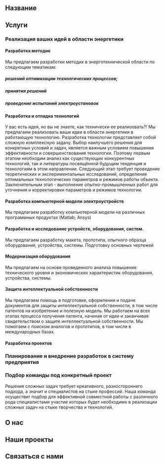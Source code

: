 ## Название

## Услуги

### Реализация ваших идей в области энергетики

#### Разработка методик
Мы предлагаем разработки методик в энерготехнической области по следующим тематикам:
##### решений оптимизации технолгических процессов; 
##### принятия решений 
##### проведение испытаний электроустановок
#### Разработка и отладка технологий
У вас есть идея, но вы не знаете, как технически ее реализовать?! Мы предлагаем реализовать ваши идеи в области энергетики в работающую технологию. Разработка технологии представляет собой сложную комплексную задачу. Выбор наилучшего решения для конкретных условий и задач, является важным условием повышения эффективности и совершенствования технологии. Поэтому первым этапом необходим анализ как существующих конкурентных технологий, так и литературы посвящённой будущим тенденция и технологиям в этом направлении. Следующий этап требует проведение теоретических и экспериментальных исследований, определение оптимальных технологических параметров и режимов работы объекта. Заключительным этап - выполнение опытно-промышленных работ для уточнения и корректировки параметров и режимов технологии.
#### Разработка компьютерной модели электроустройств
Мы предлагаем разработку компьютерной модели на различных программных продуктах (Matlab; Ansys)
#### Разработка и исследование устройств, оборудования, систем. 
Мы предлагаем разработку макета, прототипа, опытного образца оборудования, устройства, системы.
Подготовку основных чертежей
#### Модернизация оборудования
Мы предлагаем на основе проведенного анализа повышение технического уровня и экономических характеристик оборудования, устройства, системы.
#### Защита интеллектуальной собственности
Мы предлагаем помощь в подготовке, оформлении и подаче документов для защиты интеллектуальной собственности, в том числе патентов на изобретение и полезную модель.  Мы работаем на всех этапах процесса получения патента, начиная от идеи и заканчивая свидетельством о защите интеллектуальной собственности.  Мы помогаем с поиском аналогов и прототипов, в том числе в международных базах.
#### Разработка проектов

### Планирование и внедрение разработок в систему предприятия

### Подбор команды под конкретный проект
Решение сложных задач требует креативного, разностороннего подхода, а значит и специалистов на стыке профессий. Наша команда осуществит подбор для эффективной совместной работы с различного рода специалистами участие которых будет необходимо в реализации сложных задач на стыке творчества и технологий. 
## О нас

## Наши проекты

## Связаться с нами
